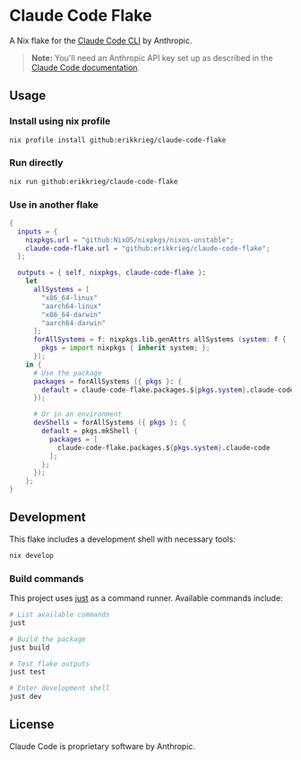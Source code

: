 # Claude Code Flake

A Nix flake for the [Claude Code CLI](https://docs.anthropic.com/claude/docs/claude-code) by Anthropic.

> **Note:** You'll need an Anthropic API key set up as described in the [Claude Code documentation](https://docs.anthropic.com/en/docs/agents-and-tools/claude-code/overview).

## Usage

### Install using nix profile

```bash
nix profile install github:erikkrieg/claude-code-flake
```

### Run directly

```bash
nix run github:erikkrieg/claude-code-flake
```

### Use in another flake

```nix
{
  inputs = {
    nixpkgs.url = "github:NixOS/nixpkgs/nixos-unstable";
    claude-code-flake.url = "github:erikkrieg/claude-code-flake";
  };

  outputs = { self, nixpkgs, claude-code-flake }:
    let
      allSystems = [
        "x86_64-linux"
        "aarch64-linux"
        "x86_64-darwin"
        "aarch64-darwin"
      ];
      forAllSystems = f: nixpkgs.lib.genAttrs allSystems (system: f {
        pkgs = import nixpkgs { inherit system; };
      });
    in {
      # Use the package
      packages = forAllSystems ({ pkgs }: {
        default = claude-code-flake.packages.${pkgs.system}.claude-code;
      });

      # Or in an environment
      devShells = forAllSystems ({ pkgs }: {
        default = pkgs.mkShell {
          packages = [
            claude-code-flake.packages.${pkgs.system}.claude-code
          ];
        };
      });
    };
}
```

## Development

This flake includes a development shell with necessary tools:

```bash
nix develop
```

### Build commands

This project uses [just](https://github.com/casey/just) as a command runner. Available commands include:

```bash
# List available commands
just

# Build the package
just build

# Test flake outputs
just test

# Enter development shell
just dev
```

## License

Claude Code is proprietary software by Anthropic.
